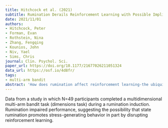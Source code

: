 ```yaml
---
title: Hitchcock et al. (2021)
subtitle: Rumination Derails Reinforcement Learning with Possible Implications for Ineffective Behavior
date: 2021/11/01
authors:
- Hitchcock, Peter
- Forman, Evan
- Rothstein, Nina
- Zhang, Fengqing
- Kounios, John
- Niv, Yael
- Sims, Chris
journal: Clin. Psychol. Sci.
paper_url: https://doi.org/10.1177/21677026211051324
data_url: https://osf.io/4d8fr/
tags:
- multi-arm bandit
abstract: 'How does rumination affect reinforcement learning-the ubiquitous process by which we adjust behavior after error in order to behave more effectively in the future? In a within-subject design (n=49), we tested whether experimentally manipulated rumination disrupts reinforcement learning in a multidimensional learning task previously shown to rely on selective attention. Rumination impaired performance, yet unexpectedly this impairment could not be attributed to decreased attentional breadth (quantified using a decay parameter in a computational model). Instead, trait rumination (between subjects) was associated with higher decay rates (implying narrower attention), yet not with impaired performance. Our task-performance results accord with the possibility that state rumination promotes stress-generating behavior in part by disrupting reinforcement learning. The trait-rumination finding accords with the predictions of a prominent model of trait rumination (the attentional-scope model). More work is needed to understand the specific mechanisms by which state rumination disrupts reinforcement learning.'
---
```


Data from a study in which N=49 participants completed a multidimensional multi-arm bandit task (dimensions task) during a rumination induction. Rumination impaired performance, suggesting the possibility that state rumination promotes stress-generating behavior in part by disrupting reinforcement learning.
